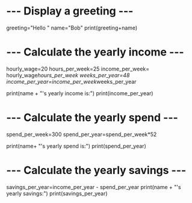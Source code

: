 # --- Display a greeting ---
greeting="Hello "
name="Bob"
print(greeting+name)

# --- Calculate the yearly income ---
hourly_wage=20
hours_per_week=25 
income_per_week= hourly_wage*hours_per_week
weeks_per_year=48
income_per_year=income_per_week*weeks_per_year

print(name + "'s yearly income is:")
print(income_per_year)


# --- Calculate the yearly spend ---

spend_per_week=300
spend_per_year=spend_per_week*52

print(name+ "'s yearly spend is:")
print(spend_per_year)


# --- Calculate the yearly savings ---
savings_per_year=income_per_year - spend_per_year
print(name + "'s yearly savings:")
print(savings_per_year)

